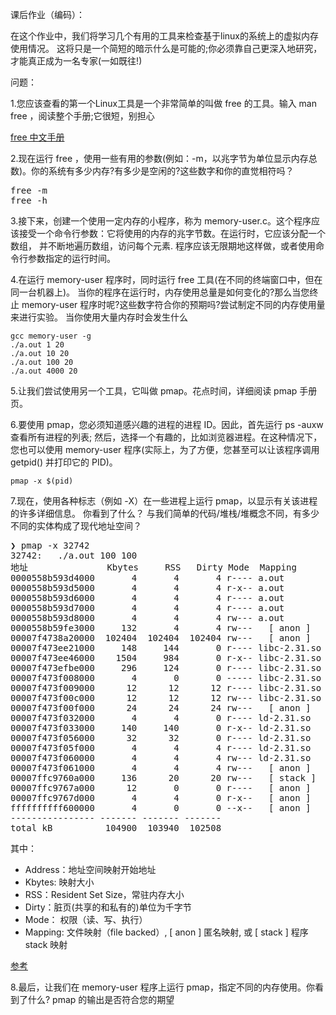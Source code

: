 课后作业（编码）：

在这个作业中，我们将学习几个有用的工具来检查基于linux的系统上的虚拟内存使用情况。
这将只是一个简短的暗示什么是可能的;你必须靠自己更深入地研究，才能真正成为一名专家(一如既往!)


问题：

1.您应该查看的第一个Linux工具是一个非常简单的叫做 free 的工具。输入 man free ，阅读整个手册;它很短，别担心

[free 中文手册](https://github.com/man-pages-zh/manpages-zh/blob/d3db01c0bbcae067a6af11edbe61613b373b26cc/src/man1/free.1)

2.现在运行 free ，使用一些有用的参数(例如：-m，以兆字节为单位显示内存总数)。你的系统有多少内存?有多少是空闲的?这些数字和你的直觉相符吗？

<pre>
free -m
free -h
</pre>

3.接下来，创建一个使用一定内存的小程序，称为 memory-user.c。这个程序应该接受一个命令行参数：它将使用的内存的兆字节数。在运行时，它应该分配一个数组，
并不断地遍历数组，访问每个元素. 程序应该无限期地这样做，或者使用命令行参数指定的运行时间。
            

4.在运行 memory-user 程序时，同时运行 free 工具(在不同的终端窗口中，但在同一台机器上)。
当你的程序在运行时，内存使用总量是如何变化的?那么当您终止 memory-user 程序时呢?这些数字符合你的预期吗?尝试制定不同的内存使用量来进行实验。
当你使用大量内存时会发生什么

```shell script
gcc memory-user -g 
./a.out 1 20
./a.out 10 20
./a.out 100 20
./a.out 4000 20
```


5.让我们尝试使用另一个工具，它叫做 pmap。花点时间，详细阅读 pmap 手册页。


6.要使用 pmap，您必须知道感兴趣的进程的进程 ID。因此，首先运行 ps -auxw 查看所有进程的列表;
然后，选择一个有趣的，比如浏览器进程。在这种情况下，您也可以使用 memory-user 程序(实际上，为了方便，您甚至可以让该程序调用 getpid() 并打印它的 PID)。

```shell script
pmap -x $(pid)
```

7.现在，使用各种标志（例如 -X）在一些进程上运行 pmap，以显示有关该进程的许多详细信息。 你看到了什么？ 
与我们简单的代码/堆栈/堆概念不同，有多少不同的实体构成了现代地址空间？

<pre>
❯ pmap -x 32742
32742:   ./a.out 100 100
地址               Kbytes     RSS   Dirty Mode  Mapping
0000558b593d4000       4       4       4 r---- a.out
0000558b593d5000       4       4       4 r-x-- a.out
0000558b593d6000       4       4       4 r---- a.out
0000558b593d7000       4       4       4 r---- a.out
0000558b593d8000       4       4       4 rw--- a.out
0000558b59fe3000     132       4       4 rw---   [ anon ]
00007f4738a20000  102404  102404  102404 rw---   [ anon ]
00007f473ee21000     148     144       0 r---- libc-2.31.so
00007f473ee46000    1504     984       0 r-x-- libc-2.31.so
00007f473efbe000     296     124       0 r---- libc-2.31.so
00007f473f008000       4       0       0 ----- libc-2.31.so
00007f473f009000      12      12      12 r---- libc-2.31.so
00007f473f00c000      12      12      12 rw--- libc-2.31.so
00007f473f00f000      24      24      24 rw---   [ anon ]
00007f473f032000       4       4       0 r---- ld-2.31.so
00007f473f033000     140     140       0 r-x-- ld-2.31.so
00007f473f056000      32      32       0 r---- ld-2.31.so
00007f473f05f000       4       4       4 r---- ld-2.31.so
00007f473f060000       4       4       4 rw--- ld-2.31.so
00007f473f061000       4       4       4 rw---   [ anon ]
00007ffc9760a000     136      20      20 rw---   [ stack ]
00007ffc9767a000      12       0       0 r----   [ anon ]
00007ffc9767d000       4       4       0 r-x--   [ anon ]
ffffffffff600000       4       0       0 --x--   [ anon ]
---------------- ------- ------- ------- 
total kB          104900  103940  102508
</pre>

其中：
- Address：地址空间映射开始地址
- Kbytes: 映射大小
- RSS：Resident Set Size，常驻内存大小
- Dirty：脏页(共享的和私有的)单位为千字节
- Mode： 权限（读、写、执行）  
- Mapping: 文件映射（file backed）,  [ anon ] 匿名映射, 或 [ stack ] 程序 stack 映射

[参考](https://serverfault.com/questions/274460/what-does-kbytes-rss-dirty-mean-for-pmap)     

8.最后，让我们在 memory-user 程序上运行 pmap，指定不同的内存使用。你看到了什么? pmap 的输出是否符合您的期望
